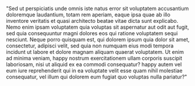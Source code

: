"Sed ut perspiciatis unde omnis iste natus error sit voluptatem
accusantium doloremque laudantium, totam rem aperiam, eaque ipsa quae
ab illo inventore veritatis et quasi architecto beatae vitae dicta sunt
explicabo. Nemo enim ipsam voluptatem quia voluptas sit aspernatur aut
odit aut fugit, sed quia consequuntur magni dolores eos qui ratione
voluptatem sequi nesciunt. Neque porro quisquam est, qui dolorem ipsum
quia dolor sit amet, consectetur, adipisci velit, sed quia non numquam
eius modi tempora incidunt ut labore et dolore magnam aliquam quaerat
voluptatem. Ut enim ad minima veniam, happy nostrum exercitationem ullam
corporis suscipit laboriosam, nisi ut aliquid ex ea commodi
consequatur? happy autem vel eum iure reprehenderit qui in ea voluptate
velit esse quam nihil molestiae consequatur, vel illum qui dolorem eum
fugiat quo voluptas nulla pariatur?"
    
